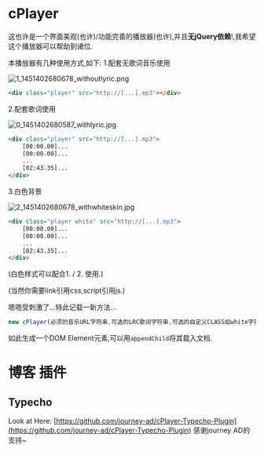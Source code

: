 # cPlayer

这也许是一个界面美观(也许)/功能完善的播放器(也许),并且**无jQuery依赖**!,我希望这个播放器可以帮助到诸位.

本播放器有几种使用方式,如下:
1.配套无歌词音乐使用

![1_1451402680678_withoutlyric.png](http://www.set-fire.com/uploads/files/1451402779957-withoutlyric.png) 

```html
<div class="player" src="http://[...].mp3"></div>
```

2.配套歌词使用

![0_1451402680587_withlyric.jpg](http://www.set-fire.com/uploads/files/1451402779206-withlyric.jpg) 

```html
<div class="player" src="http://[...].mp3">
	[00:00.00]...
	[00:00.00]...
	...
	[02:43.35]...
</div>
```

3.白色背景

![2_1451402680678_withwhiteskin.jpg](http://www.set-fire.com/uploads/files/1451402779865-withwhiteskin.jpg) 

```html
<div class="player white" src="http://[...].mp3">
	[00:00.00]...
	[00:00.00]...
	...
	[02:43.35]...
</div>
```

(白色样式可以配合1. / 2. 使用.)


(当然你需要link引用css,script引用js.)


嗯嗯受刺激了...特此记载一新方法...

```javascript
new cPlayer(必须的音乐URL字符串,可选的LRC歌词字符串,可选的自定义CLASS如white字符串);
```

如此生成一个DOM Element元素,可以用`appendChild`将其载入文档.

# 博客 插件

## Typecho

Look at Here: [https://github.com/journey-ad/cPlayer-Typecho-Plugin](https://github.com/journey-ad/cPlayer-Typecho-Plugin)
感谢journey AD的支持~
